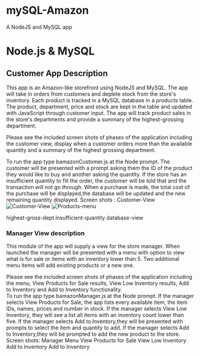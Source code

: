 # mySQL-Amazon

A NodeJS and MySQL app

# Node.js & MySQL

## Customer App Description

This app is an Amazon-like storefront using NodeJS and MySQL. The app will take in orders from customers and deplete stock from the store's inventory.
Each product is tracked in a MySQL database in a products table. The product, department, price and stock are kept in the table and updated with JavaScript through customer input.
The app will track product sales in the store's departments and provide a summary of the highest-grossing department.

Please see the included screen shots of phases of the application including the customer view, display when a customer orders more than the available quantity and a summary of the highest grossing department.

To run the app type bamazonCustomer.js at the Node prompt.
The customer will be presented with a prompt asking them the ID of the product they would like to buy and another asking the quantity. If the store has an insufficient quantity to fill the order, the customer will be told that and the transaction will not go through. When a purchase is made, the total cost of the purchase will be displayed,the database will be updated and the new remaining quantity displayed.
Screen shots :
Customer-View
![Customer-View](mySQL-Amazon/screen-shots/Customer-View.jpg?raw=true "Optional Title")
![Products-menu](mySQL-Amazon/screen-shots/products-menu-after-purchase.gif?raw=true "Optional Title")

highest-gross-dept
insufficient-quantity
database-view

### Manager View description

This module of the app will supply a view for the store manager. When launched the manager will be presented with a menu with option to view what is for sale or items with an inventory lower than 5. Two additional menu items will add existing products or a new one.

Please see the included screen shots of phases of the application including the menu, View Products for Sale results, View Low Inventory results, Add to Inventory and Add to Inventory functionality.  
To run the app type bamazonManager.js at the Node prompt.
If the manager selects View Products for Sale, the app lists every available item, the item IDs, names, prices and number in stock.
If the manager selects View Low Inventory, they will see a list all items with an inventory count lower than five.
If the manager selects Add to Inventory,they will be presented with prompts to select the item and quantity to add.
If the manager selects Add to Inventory,they will be prompted to add the new product to the store.
Screen shots:
Manager Menu
View Products for Sale
View Low Inventory
Add to Inventory
Add to Inventory
